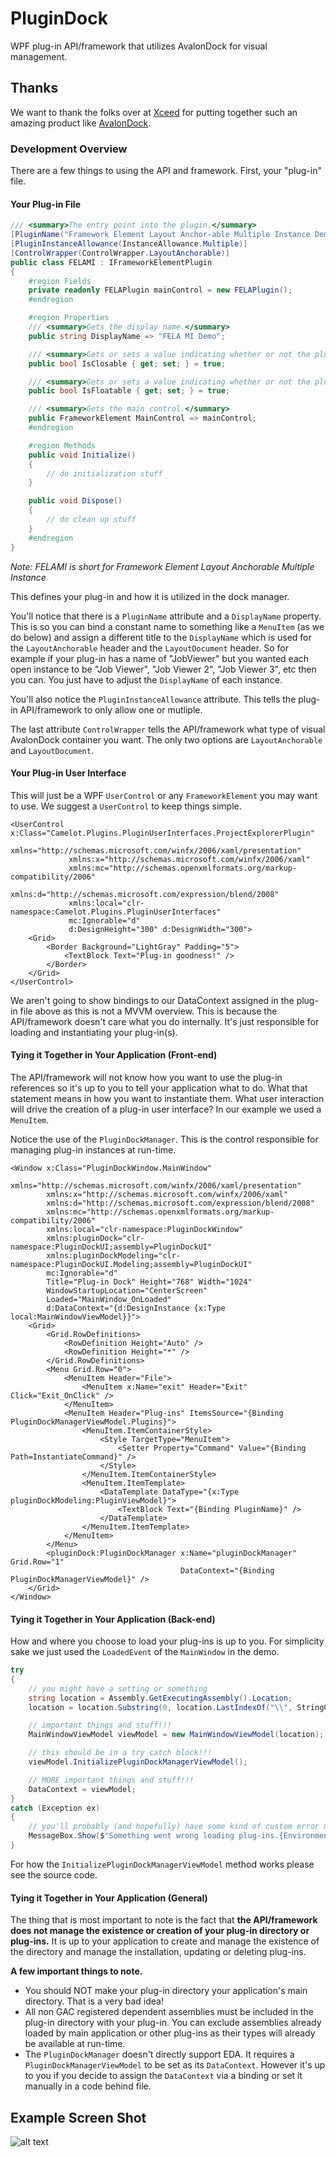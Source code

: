 # PluginDock
WPF plug-in API/framework that utilizes AvalonDock for visual management.

## Thanks
We want to thank the folks over at [Xceed](https://xceed.com/) for putting together such an amazing product like [AvalonDock](https://avalondock.codeplex.com/).

### Development Overview
There are a few things to using the API and framework. First, your "plug-in" file.

#### Your Plug-in File
```C#
/// <summary>The entry point into the plugin.</summary>
[PluginName("Framework Element Layout Anchor-able Multiple Instance Demo")]
[PluginInstanceAllowance(InstanceAllowance.Multiple)]
[ControlWrapper(ControlWrapper.LayoutAnchorable)]
public class FELAMI : IFrameworkElementPlugin
{
    #region Fields
    private readonly FELAPlugin mainControl = new FELAPlugin();
    #endregion

    #region Properties
    /// <summary>Gets the display name.</summary>
    public string DisplayName => "FELA MI Demo";

    /// <summary>Gets or sets a value indicating whether or not the plug-in is closable.</summary>
    public bool IsClosable { get; set; } = true;

    /// <summary>Gets or sets a value indicating whether or not the plug-in is floatable.</summary>
    public bool IsFloatable { get; set; } = true;

    /// <summary>Gets the main control.</summary>
    public FrameworkElement MainControl => mainControl;
    #endregion

    #region Methods
    public void Initialize()
    {
        // do initialization stuff
    }

    public void Dispose()
    {
        // do clean up stuff
    }
    #endregion
}
```
*Note: FELAMI is short for Framework Element Layout Anchorable Multiple Instance*

This defines your plug-in and how it is utilized in the dock manager. 

You'll notice that there is a `PluginName` attribute and a `DisplayName` property. This is so you can bind a constant name to something like a `MenuItem` (as we do below) and assign a different title to the `DisplayName` which is used for the `LayoutAnchorable` header and the `LayoutDocument` header. So for example if your plug-in has a name of "JobViewer" but you wanted each open instance to be "Job Viewer", "Job Viewer 2", "Job Viewer 3", etc then you can. You just have to adjust the `DisplayName` of each instance.

You'll also notice the `PluginInstanceAllowance` attribute. This tells the plug-in API/framework to only allow one or mutliple.

The last attribute `ControlWrapper` tells the API/framework what type of visual AvalonDock container you want. The only two options are `LayoutAnchorable` and `LayoutDocument`.

#### Your Plug-in User Interface
This will just be a WPF `UserControl` or any `FrameworkElement` you may want to use. We suggest a `UserControl` to keep things simple.

```XAML
<UserControl x:Class="Camelot.Plugins.PluginUserInterfaces.ProjectExplorerPlugin"
             xmlns="http://schemas.microsoft.com/winfx/2006/xaml/presentation"
             xmlns:x="http://schemas.microsoft.com/winfx/2006/xaml"
             xmlns:mc="http://schemas.openxmlformats.org/markup-compatibility/2006" 
             xmlns:d="http://schemas.microsoft.com/expression/blend/2008" 
             xmlns:local="clr-namespace:Camelot.Plugins.PluginUserInterfaces"
             mc:Ignorable="d" 
             d:DesignHeight="300" d:DesignWidth="300">
    <Grid>
        <Border Background="LightGray" Padding="5">
            <TextBlock Text="Plug-in goodness!" />
        </Border>
    </Grid>
</UserControl>
```

We aren't going to show bindings to our DataContext assigned in the plug-in file above as this is not a MVVM overview. This is because the API/framework doesn't care what you do internally. It's just responsible for loading and instantiating your plug-in(s).

#### Tying it Together in Your Application (Front-end)
The API/framework will not know how you want to use the plug-in references so it's up to you to tell your application what to do. What that statement means in how you want to instantiate them. What user interaction will drive the creation of a plug-in user interface? In our example we used a `MenuItem`. 

Notice the use of the `PluginDockManager`. This is the control responsible for managing plug-in instances at run-time.

```XAML
<Window x:Class="PluginDockWindow.MainWindow"
        xmlns="http://schemas.microsoft.com/winfx/2006/xaml/presentation"
        xmlns:x="http://schemas.microsoft.com/winfx/2006/xaml"
        xmlns:d="http://schemas.microsoft.com/expression/blend/2008"
        xmlns:mc="http://schemas.openxmlformats.org/markup-compatibility/2006"
        xmlns:local="clr-namespace:PluginDockWindow"
        xmlns:pluginDock="clr-namespace:PluginDockUI;assembly=PluginDockUI"
        xmlns:pluginDockModeling="clr-namespace:PluginDockUI.Modeling;assembly=PluginDockUI"
        mc:Ignorable="d"
        Title="Plug-in Dock" Height="768" Width="1024"
        WindowStartupLocation="CenterScreen"
        Loaded="MainWindow_OnLoaded"
        d:DataContext="{d:DesignInstance {x:Type local:MainWindowViewModel}}">
    <Grid>
        <Grid.RowDefinitions>
            <RowDefinition Height="Auto" />
            <RowDefinition Height="*" />
        </Grid.RowDefinitions>
        <Menu Grid.Row="0">
            <MenuItem Header="File">
                <MenuItem x:Name="exit" Header="Exit" Click="Exit_OnClick" />
            </MenuItem>
            <MenuItem Header="Plug-ins" ItemsSource="{Binding PluginDockManagerViewModel.Plugins}">
                <MenuItem.ItemContainerStyle>
                    <Style TargetType="MenuItem">
                        <Setter Property="Command" Value="{Binding Path=InstantiateCommand}" />
                    </Style>
                </MenuItem.ItemContainerStyle>
                <MenuItem.ItemTemplate>
                    <DataTemplate DataType="{x:Type pluginDockModeling:PluginViewModel}">
                        <TextBlock Text="{Binding PluginName}" />
                    </DataTemplate>
                </MenuItem.ItemTemplate>
            </MenuItem>
        </Menu>
        <pluginDock:PluginDockManager x:Name="pluginDockManager" Grid.Row="1"
                                      DataContext="{Binding PluginDockManagerViewModel}" />
    </Grid>
</Window>
```

#### Tying it Together in Your Application (Back-end)
How and where you choose to load your plug-ins is up to you. For simplicity sake we just used the `LoadedEvent` of the `MainWindow` in the demo.

```C#
try
{
    // you might have a setting or something
    string location = Assembly.GetExecutingAssembly().Location;
    location = location.Substring(0, location.LastIndexOf("\\", StringComparison.OrdinalIgnoreCase) + 1) + "Plugins\\";

    // important things and stuff!!!
    MainWindowViewModel viewModel = new MainWindowViewModel(location);

    // this should be in a try catch block!!!
    viewModel.InitializePluginDockManagerViewModel();

    // MORE important things and stuff!!!
    DataContext = viewModel;
}
catch (Exception ex)
{
    // you'll probably (and hopefully) have some kind of custom error messaging mechanism
    MessageBox.Show($"Something went wrong loading plug-ins.{Environment.NewLine}Exception{ex}");
}
```

For how the `InitializePluginDockManagerViewModel` method works please see the source code.

#### Tying it Together in Your Application (General)
The thing that is most important to note is the fact that **the API/framework does not manage the existence or creation of your plug-in directory or plug-ins.** It is up to your application to create and manage the existence of the directory and manage the installation, updating or deleting plug-ins.

**A few important things to note.**
- You should NOT make your plug-in directory your application's main directory. That is a very bad idea!
- All non GAC registered dependent assemblies must be included in the plug-in directory with your plug-in. You can exclude assemblies already loaded by main application or other plug-ins as their types will already be available at run-time.
- The `PluginDockManager` doesn't directly support EDA. It requires a `PluginDockManagerViewModel` to be set as its `DataContext`. However it's up to you if you decide to assign the `DataContext` via a binding or set it manually in a code behind file.



## Example Screen Shot
![alt text](https://github.com/DotNetDevCreationist/PluginDock/blob/master/PluginDock.png)